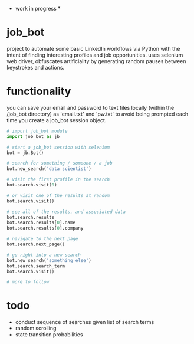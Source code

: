 * work in progress *

# job_bot

project to automate some basic LinkedIn workflows via Python with the intent of finding interesting profiles and job opportunities. uses selenium web driver, obfuscates artificiality by generating random pauses between keystrokes and actions.


# functionality

you can save your email and password to text files locally (within the /job_bot directory) as 'email.txt' and 'pw.txt' to avoid being prompted each time you create a job_bot session object. 

```python
# import job_bot module
import job_bot as jb

# start a job_bot session with selenium
bot = jb.Bot()

# search for something / someone / a job
bot.new_search('data scientist')

# visit the first profile in the search
bot.search.visit(0)

# or visit one of the results at random
bot.search.visit()

# see all of the results, and associated data
bot.search.results
bot.search.results[0].name
bot.search.results[0].company

# navigate to the next page
bot.search.next_page()

# go right into a new search
bot.new_search('something else')
bot.search.search_term
bot.search.visit()

# more to follow
```

# todo

* conduct sequence of searches given list of search terms
* random scrolling
* state transition probabilities

